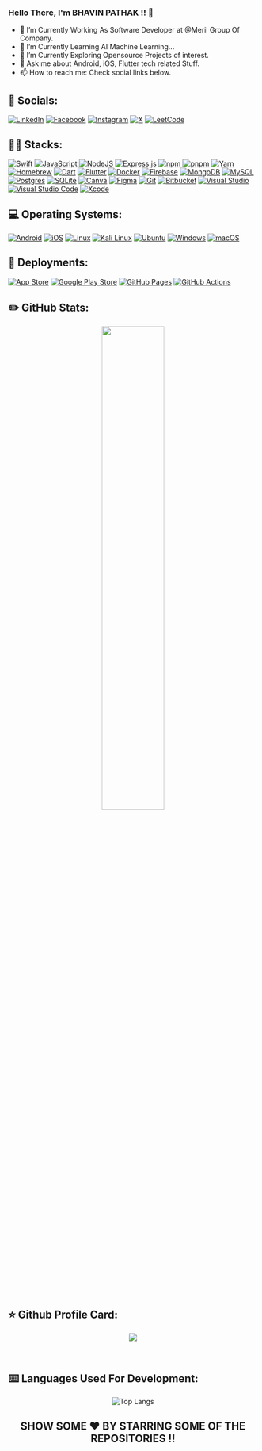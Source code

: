 ### Hello There, I'm BHAVIN PATHAK !! 👋

- 🔭 I’m Currently Working As Software Developer at @Meril Group Of Company.
- 🌱 I’m Currently Learning AI Machine Learning...
- 👯 I’m Currently Exploring Opensource Projects of interest.
- 💬 Ask me about Android, iOS, Flutter tech related Stuff.
- 📫 How to reach me: Check social links below.

## 📱 Socials:

[![LinkedIn](https://custom-icon-badges.demolab.com/badge/LinkedIn-0A66C2?logo=linkedin-white&logoColor=fff)](www.linkedin.com/in/bhavin-pathak/)
[![Facebook](https://img.shields.io/badge/Facebook-%231877F2.svg?logo=Facebook&logoColor=white)](https://www.facebook.com/bhavinpathak2000/)
[![Instagram](https://img.shields.io/badge/Instagram-%23E4405F.svg?logo=Instagram&logoColor=white)](https://www.instagram.com/btw_its_bhaviin/)
[![X](https://img.shields.io/badge/X-%23000000.svg?logo=X&logoColor=white)](https://x.com/bhaviinpathak)
[![LeetCode](https://img.shields.io/badge/LeetCode-000000?logo=LeetCode&logoColor=#d16c06)](https://leetcode.com/u/bhavinpathak8729/)

## 🧑‍💻 Stacks:

[![Swift](https://img.shields.io/badge/Swift-F54A2A?logo=swift&logoColor=white)](#)
[![JavaScript](https://img.shields.io/badge/JavaScript-F7DF1E?logo=javascript&logoColor=000)](#)
[![NodeJS](https://img.shields.io/badge/Node.js-6DA55F?logo=node.js&logoColor=white)](#)
[![Express.js](https://img.shields.io/badge/Express.js-%23404d59.svg?logo=express&logoColor=%2361DAFB)](#)
[![npm](https://img.shields.io/badge/npm-CB3837?logo=npm&logoColor=fff)](#)
[![pnpm](https://img.shields.io/badge/pnpm-F69220?logo=pnpm&logoColor=fff)](#)
[![Yarn](https://img.shields.io/badge/Yarn-2C8EBB?logo=yarn&logoColor=fff)](#)
[![Homebrew](https://img.shields.io/badge/Homebrew-FBB040?logo=homebrew&logoColor=fff)](#)
[![Dart](https://img.shields.io/badge/Dart-%230175C2.svg?logo=dart&logoColor=white)](#)
[![Flutter](https://img.shields.io/badge/Flutter-02569B?logo=flutter&logoColor=fff)](#)
[![Docker](https://img.shields.io/badge/Docker-2496ED?logo=docker&logoColor=fff)](#)
[![Firebase](https://img.shields.io/badge/Firebase-039BE5?logo=Firebase&logoColor=white)](#)
[![MongoDB](https://img.shields.io/badge/MongoDB-%234ea94b.svg?logo=mongodb&logoColor=white)](#)
[![MySQL](https://img.shields.io/badge/MySQL-4479A1?logo=mysql&logoColor=fff)](#)
[![Postgres](https://img.shields.io/badge/Postgres-%23316192.svg?logo=postgresql&logoColor=white)](#)
[![SQLite](https://img.shields.io/badge/SQLite-%2307405e.svg?logo=sqlite&logoColor=white)](#)
[![Canva](https://img.shields.io/badge/Canva-%2300C4CC.svg?&logo=Canva&logoColor=white)](#)
[![Figma](https://img.shields.io/badge/Figma-F24E1E?logo=figma&logoColor=white)](#)
[![Git](https://img.shields.io/badge/Git-F05032?logo=git&logoColor=fff)](#)
[![Bitbucket](https://img.shields.io/badge/Bitbucket-0052CC?logo=bitbucket&logoColor=fff)](#)
[![Visual Studio](https://custom-icon-badges.demolab.com/badge/Visual%20Studio-5C2D91.svg?&logo=visual-studio&logoColor=white)](#)
[![Visual Studio Code](https://custom-icon-badges.demolab.com/badge/Visual%20Studio%20Code-0078d7.svg?logo=vsc&logoColor=white)](#)
[![Xcode](https://img.shields.io/badge/Xcode-007ACC?logo=Xcode&logoColor=white)](#)

## 💻 Operating Systems:

[![Android](https://img.shields.io/badge/Android-3DDC84?logo=android&logoColor=white)](#)
[![iOS](https://img.shields.io/badge/iOS-000000?&logo=apple&logoColor=white)](#)
[![Linux](https://img.shields.io/badge/Linux-FCC624?logo=linux&logoColor=black)](#)
[![Kali Linux](https://img.shields.io/badge/Kali%20Linux-557C94?logo=kalilinux&logoColor=fff)](#)
[![Ubuntu](https://img.shields.io/badge/Ubuntu-E95420?logo=ubuntu&logoColor=white)](#)
[![Windows](https://custom-icon-badges.demolab.com/badge/Windows-0078D6?logo=windows11&logoColor=white)](#)
[![macOS](https://img.shields.io/badge/macOS-000000?logo=apple&logoColor=F0F0F0)](#)

## 🛒 Deployments:

[![App Store](https://img.shields.io/badge/App_Store-0D96F6?logo=app-store&logoColor=white)](#)
[![Google Play Store](https://img.shields.io/badge/Google_Play-414141?logo=google-play&logoColor=white)](#)
[![GitHub Pages](https://img.shields.io/badge/GitHub%20Pages-121013?logo=github&logoColor=white)](#)
[![GitHub Actions](https://img.shields.io/badge/GitHub_Actions-2088FF?logo=github-actions&logoColor=white)](#)

## ✏️ GitHub Stats:

<p align="center">
	<img width="50%" src="https://github-readme-stats.vercel.app/api?username=Bhavin-Pathak&show_icons=true&theme=react" />
</p>

## ⭐ Github Profile Card:

<p align="center">
  <img src="https://github-profile-summary-cards.vercel.app/api/cards/profile-details?username=Bhavin-Pathak&theme=react"/>
</p>
<br/>

## ⌨️ Languages Used For Development:

<div align="center">

![Top Langs](https://github-readme-stats.vercel.app/api/top-langs/?username=Bhavin-Pathak&theme=react)

</div>

<div align="center">

## SHOW SOME ❤️ BY STARRING SOME OF THE REPOSITORIES !!

</div>
